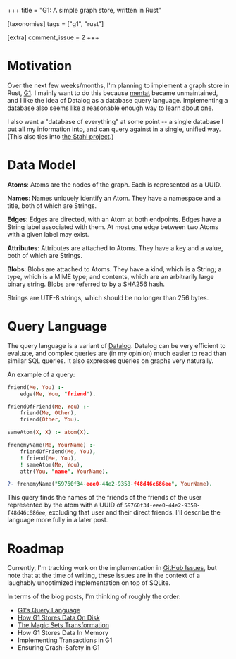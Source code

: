 +++
title = "G1: A simple graph store, written in Rust"

[taxonomies]
tags = ["g1", "rust"]

[extra]
comment_issue = 2
+++

Motivation
==========

Over the next few weeks/months, I'm planning to implement a graph store in Rust, [G1](https://github.com/remexre/g1). I mainly want to do this because [mentat](https://github.com/mozilla/mentat) became unmaintained, and I like the idea of Datalog as a database query language. Implementing a database also seems like a reasonable enough way to learn about one.

I also want a "database of everything" at some point -- a single database I put all my information into, and can query against in a single, unified way. (This also ties into [the Stahl project](@/stahl/2020-02-06-dream.md).)

Data Model
==========

**Atoms**: Atoms are the nodes of the graph. Each is represented as a UUID.

**Names**: Names uniquely identify an Atom. They have a namespace and a title, both of which are Strings.

**Edges**: Edges are directed, with an Atom at both endpoints. Edges have a String label associated with them. At most one edge between two Atoms with a given label may exist.

**Attributes**: Attributes are attached to Atoms. They have a key and a value, both of which are Strings.

**Blobs**: Blobs are attached to Atoms. They have a kind, which is a String; a type, which is a MIME type; and contents, which are an arbitrarily large binary string. Blobs are referred to by a SHA256 hash.

Strings are UTF-8 strings, which should be no longer than 256 bytes.

Query Language
==============

The query language is a variant of [Datalog](https://en.wikipedia.org/wiki/Datalog). Datalog can be very efficient to evaluate, and complex queries are (in my opinion) much easier to read than similar SQL queries. It also expresses queries on graphs very naturally.

An example of a query:

```pro
friend(Me, You) :-
	edge(Me, You, "friend").

friendOfFriend(Me, You) :-
	friend(Me, Other),
	friend(Other, You).

sameAtom(X, X) :- atom(X).

frenemyName(Me, YourName) :-
	friendOfFriend(Me, You),
	! friend(Me, You),
	! sameAtom(Me, You),
	attr(You, "name", YourName).

?- frenemyName("59760f34-eee0-44e2-9358-f48d46c686ee", YourName).
```

This query finds the names of the friends of the friends of the user represented by the atom with a UUID of `59760f34-eee0-44e2-9358-f48d46c686ee`, excluding that user and their direct friends. I'll describe the language more fully in a later post.

Roadmap
=======

Currently, I'm tracking work on the implementation in [GitHub Issues](https://github.com/remexre/g1/issues), but note that at the time of writing, these issues are in the context of a laughably unoptimized implementation on top of SQLite.

In terms of the blog posts, I'm thinking of roughly the order:

-	[G1's Query Language](@/g1/2020-02-01-query-lang.md)
-	[How G1 Stores Data On Disk](@/g1/disk.md)
-	[The Magic Sets Transformation](@/g1/magic-sets.md)
-	How G1 Stores Data In Memory
-	Implementing Transactions in G1
-	Ensuring Crash-Safety in G1
